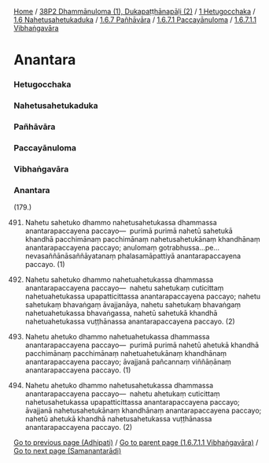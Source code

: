 
[Home](/) / [38P2 Dhammānuloma (1), Dukapaṭṭhānapāḷi (2)](/tipitaka/38P2.md) / [1 Hetugocchaka](/tipitaka/38P2/1.md) / [1.6 Nahetusahetukaduka](/tipitaka/38P2/1/1.6.md) / [1.6.7 Pañhāvāra](/tipitaka/38P2/1/1.6/1.6.7.md) / [1.6.7.1 Paccayānuloma](/tipitaka/38P2/1/1.6/1.6.7/1.6.7.1.md) / [1.6.7.1.1 Vibhaṅgavāra](/tipitaka/38P2/1/1.6/1.6.7/1.6.7.1/1.6.7.1.1.md)

# Anantara

### Hetugocchaka

### Nahetusahetukaduka

### Pañhāvāra

### Paccayānuloma

### Vibhaṅgavāra

### Anantara

(179.)

491. Nahetu sahetuko dhammo nahetusahetukassa dhammassa anantarapaccayena paccayo—  purimā purimā nahetū sahetukā khandhā pacchimānaṃ pacchimānaṃ nahetusahetukānaṃ khandhānaṃ anantarapaccayena paccayo; anulomaṃ gotrabhussa…pe…  nevasaññānāsaññāyatanaṃ phalasamāpattiyā anantarapaccayena paccayo. (1)

492. Nahetu sahetuko dhammo nahetuahetukassa dhammassa anantarapaccayena paccayo—  nahetu sahetukaṃ cuticittaṃ nahetuahetukassa upapatticittassa anantarapaccayena paccayo; nahetu sahetukaṃ bhavaṅgaṃ āvajjanāya, nahetu sahetukaṃ bhavaṅgaṃ nahetuahetukassa bhavaṅgassa, nahetū sahetukā khandhā nahetuahetukassa vuṭṭhānassa anantarapaccayena paccayo. (2)

493. Nahetu ahetuko dhammo nahetuahetukassa dhammassa anantarapaccayena paccayo—  purimā purimā nahetū ahetukā khandhā pacchimānaṃ pacchimānaṃ nahetuahetukānaṃ khandhānaṃ anantarapaccayena paccayo; āvajjanā pañcannaṃ viññāṇānaṃ anantarapaccayena paccayo. (1)

494. Nahetu ahetuko dhammo nahetusahetukassa dhammassa anantarapaccayena paccayo—  nahetu ahetukaṃ cuticittaṃ nahetusahetukassa upapatticittassa anantarapaccayena paccayo; āvajjanā nahetusahetukānaṃ khandhānaṃ anantarapaccayena paccayo; nahetū ahetukā khandhā nahetusahetukassa vuṭṭhānassa anantarapaccayena paccayo. (2)

[Go to previous page (Adhipati)](/tipitaka/38P2/1/1.6/1.6.7/1.6.7.1/1.6.7.1.1/Adhipati.md) / [Go to parent page (1.6.7.1.1 Vibhaṅgavāra)](/tipitaka/38P2/1/1.6/1.6.7/1.6.7.1/1.6.7.1.1.md) / [Go to next page (Samanantarādi)](/tipitaka/38P2/1/1.6/1.6.7/1.6.7.1/1.6.7.1.1/Samanantaradi.md)


